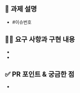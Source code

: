 ## 📌 과제 설명 <!-- 어떤 걸 만들었는지 대략적으로 설명해주세요 -->

- #이슈번호

## 👩‍💻 요구 사항과 구현 내용 <!-- 기능을 Commit 별로 잘개 쪼개고, Commit 별로 설명해주세요 -->
- 
- 

## ✅ PR 포인트 & 궁금한 점 <!-- 리뷰어 분들이 집중적으로 보셨으면 하는 내용을 적어주세요 -->

-